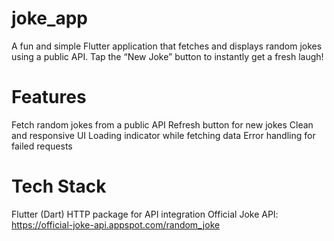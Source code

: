 # joke_app

A fun and simple Flutter application that fetches and displays random jokes using a public API.
Tap the “New Joke” button to instantly get a fresh laugh!

# Features

Fetch random jokes from a public API
Refresh button for new jokes
Clean and responsive UI
Loading indicator while fetching data
Error handling for failed requests

# Tech Stack

Flutter (Dart)
HTTP package for API integration
Official Joke API: https://official-joke-api.appspot.com/random_joke
